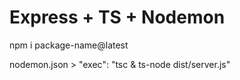# Express + TS + Nodemon

npm i package-name@latest

nodemon.json > "exec": "tsc & ts-node dist/server.js"
